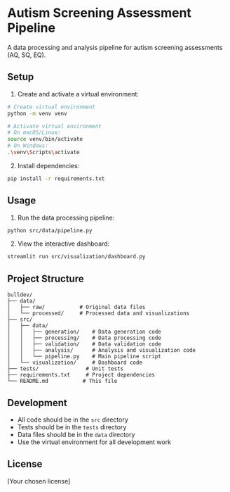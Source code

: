 # Autism Screening Assessment Pipeline

A data processing and analysis pipeline for autism screening assessments (AQ, SQ, EQ).

## Setup

1. Create and activate a virtual environment:
```bash
# Create virtual environment
python -m venv venv

# Activate virtual environment
# On macOS/Linux:
source venv/bin/activate
# On Windows:
.\venv\Scripts\activate
```

2. Install dependencies:
```bash
pip install -r requirements.txt
```

## Usage

1. Run the data processing pipeline:
```bash
python src/data/pipeline.py
```

2. View the interactive dashboard:
```bash
streamlit run src/visualization/dashboard.py
```

## Project Structure

```
bulldev/
├── data/
│   ├── raw/           # Original data files
│   └── processed/     # Processed data and visualizations
├── src/
│   ├── data/
│   │   ├── generation/    # Data generation code
│   │   ├── processing/    # Data processing code
│   │   ├── validation/    # Data validation code
│   │   ├── analysis/      # Analysis and visualization code
│   │   └── pipeline.py    # Main pipeline script
│   └── visualization/     # Dashboard code
├── tests/               # Unit tests
├── requirements.txt     # Project dependencies
└── README.md           # This file
```

## Development

- All code should be in the `src` directory
- Tests should be in the `tests` directory
- Data files should be in the `data` directory
- Use the virtual environment for all development work

## License

[Your chosen license] 